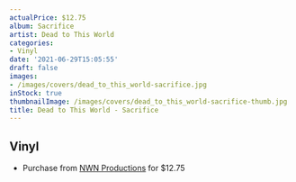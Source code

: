 ```yaml
---
actualPrice: $12.75
album: Sacrifice
artist: Dead to This World
categories:
- Vinyl
date: '2021-06-29T15:05:55'
draft: false
images:
- /images/covers/dead_to_this_world-sacrifice.jpg
inStock: true
thumbnailImage: /images/covers/dead_to_this_world-sacrifice-thumb.jpg
title: Dead to This World - Sacrifice
---
```


## Vinyl
* Purchase from [NWN Productions](http://shop.nwnprod.com/index.php?route=product/product&path=75&product_id=1009&sort=pd.name&order=ASC) for $12.75

